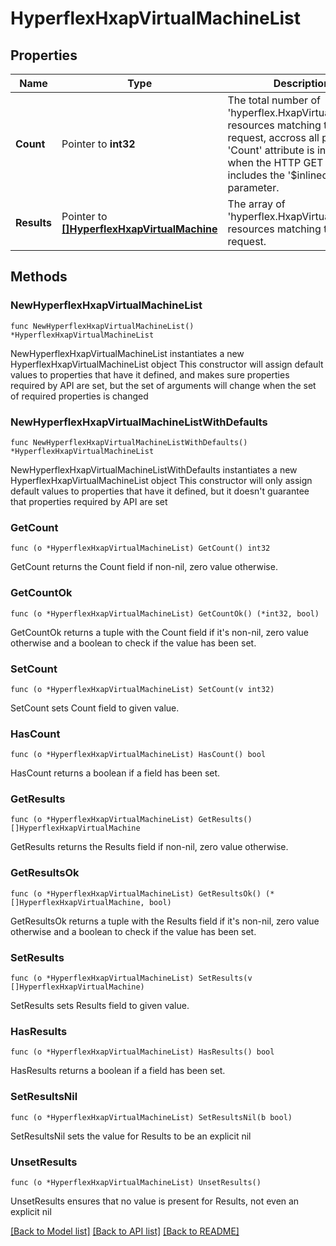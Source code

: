 # HyperflexHxapVirtualMachineList

## Properties

Name | Type | Description | Notes
------------ | ------------- | ------------- | -------------
**Count** | Pointer to **int32** | The total number of &#39;hyperflex.HxapVirtualMachine&#39; resources matching the request, accross all pages. The &#39;Count&#39; attribute is included when the HTTP GET request includes the &#39;$inlinecount&#39; parameter. | [optional] 
**Results** | Pointer to [**[]HyperflexHxapVirtualMachine**](HyperflexHxapVirtualMachine.md) | The array of &#39;hyperflex.HxapVirtualMachine&#39; resources matching the request. | [optional] 

## Methods

### NewHyperflexHxapVirtualMachineList

`func NewHyperflexHxapVirtualMachineList() *HyperflexHxapVirtualMachineList`

NewHyperflexHxapVirtualMachineList instantiates a new HyperflexHxapVirtualMachineList object
This constructor will assign default values to properties that have it defined,
and makes sure properties required by API are set, but the set of arguments
will change when the set of required properties is changed

### NewHyperflexHxapVirtualMachineListWithDefaults

`func NewHyperflexHxapVirtualMachineListWithDefaults() *HyperflexHxapVirtualMachineList`

NewHyperflexHxapVirtualMachineListWithDefaults instantiates a new HyperflexHxapVirtualMachineList object
This constructor will only assign default values to properties that have it defined,
but it doesn't guarantee that properties required by API are set

### GetCount

`func (o *HyperflexHxapVirtualMachineList) GetCount() int32`

GetCount returns the Count field if non-nil, zero value otherwise.

### GetCountOk

`func (o *HyperflexHxapVirtualMachineList) GetCountOk() (*int32, bool)`

GetCountOk returns a tuple with the Count field if it's non-nil, zero value otherwise
and a boolean to check if the value has been set.

### SetCount

`func (o *HyperflexHxapVirtualMachineList) SetCount(v int32)`

SetCount sets Count field to given value.

### HasCount

`func (o *HyperflexHxapVirtualMachineList) HasCount() bool`

HasCount returns a boolean if a field has been set.

### GetResults

`func (o *HyperflexHxapVirtualMachineList) GetResults() []HyperflexHxapVirtualMachine`

GetResults returns the Results field if non-nil, zero value otherwise.

### GetResultsOk

`func (o *HyperflexHxapVirtualMachineList) GetResultsOk() (*[]HyperflexHxapVirtualMachine, bool)`

GetResultsOk returns a tuple with the Results field if it's non-nil, zero value otherwise
and a boolean to check if the value has been set.

### SetResults

`func (o *HyperflexHxapVirtualMachineList) SetResults(v []HyperflexHxapVirtualMachine)`

SetResults sets Results field to given value.

### HasResults

`func (o *HyperflexHxapVirtualMachineList) HasResults() bool`

HasResults returns a boolean if a field has been set.

### SetResultsNil

`func (o *HyperflexHxapVirtualMachineList) SetResultsNil(b bool)`

 SetResultsNil sets the value for Results to be an explicit nil

### UnsetResults
`func (o *HyperflexHxapVirtualMachineList) UnsetResults()`

UnsetResults ensures that no value is present for Results, not even an explicit nil

[[Back to Model list]](../README.md#documentation-for-models) [[Back to API list]](../README.md#documentation-for-api-endpoints) [[Back to README]](../README.md)


